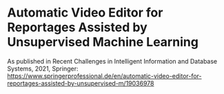 # Automatic Video Editor for Reportages Assisted by Unsupervised Machine Learning

As published in Recent Challenges in Intelligent Information and Database Systems, 2021, Springer:
https://www.springerprofessional.de/en/automatic-video-editor-for-reportages-assisted-by-unsupervised-m/19036978
